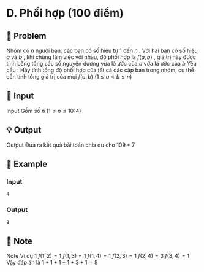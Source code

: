 # D. Phối hợp (100 điểm)

## 📖 Problem

Nhóm có
$n$
người bạn, các bạn có số hiệu từ
$1$
đến
$n$
. Với hai bạn có số hiệu
$a$
và
$b$
, khi chùng làm việc với nhau, độ phối hợp là
$f(a,b)$
, giá trị này được tính bằng tổng các số nguyên dương vừa là ước của
$a$
vừa là ước của
$b$
Yêu cầu
: Hãy tính tổng độ phối hợp của tất cả các cặp bạn trong nhóm, cụ thể cần tính tổng giá trị của mọi
$f(a,b)$
$(1 ≤a<b≤n)$


## 🧩 Input

Input
Gồm số
$n$
$(1 ≤n≤ 1014)$


## 💡 Output

Output
Đưa ra kết quả bài toán chia dư cho
$109+ 7$


## 🧠 Example

### Input

```text
4
```

### Output

```text
8
```



## 📝 Note

Note
Ví dụ
$1$
$f(1, 2) = 1$
$f(1, 3) = 1$
$f(1, 4) = 1$
$f(2, 3) = 1$
$f(2, 4) = 3$
$f(3, 4) = 1$
Vậy đáp án là
$1 + 1 + 1 + 1 + 3 + 1 = 8$

